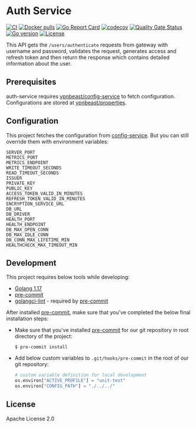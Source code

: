 # Auth Service
[![CI](https://github.com/vpnbeast/auth-service/workflows/CI/badge.svg?event=push)](https://github.com/vpnbeast/auth-service/actions?query=workflow%3ACI)
[![Docker pulls](https://img.shields.io/docker/pulls/vpnbeast/auth-service)](https://hub.docker.com/r/vpnbeast/auth-service/)
[![Go Report Card](https://goreportcard.com/badge/github.com/vpnbeast/auth-service)](https://goreportcard.com/report/github.com/vpnbeast/auth-service)
[![codecov](https://codecov.io/gh/vpnbeast/auth-service/branch/master/graph/badge.svg)](https://codecov.io/gh/vpnbeast/auth-service)
[![Quality Gate Status](https://sonarcloud.io/api/project_badges/measure?project=vpnbeast_auth-service&metric=alert_status)](https://sonarcloud.io/summary/new_code?id=vpnbeast_auth-service)
[![Go version](https://img.shields.io/github/go-mod/go-version/vpnbeast/auth-service)](https://github.com/vpnbeast/auth-service)
[![License](https://img.shields.io/badge/License-Apache%202.0-blue.svg)](https://opensource.org/licenses/Apache-2.0)

This API gets the `/users/authenticate` requests from gateway with username and password, validates the request, generates access and refresh token and then
return the response which contains detailed information about the user.

## Prerequisites
auth-service requires [vpnbeast/config-service](https://github.com/vpnbeast/config-service) to fetch configuration. Configurations
are stored at [vpnbeast/properties](https://github.com/vpnbeast/properties).

## Configuration
This project fetches the configuration from [config-service](https://github.com/vpnbeast/config-service).
But you can still override them with environment variables:
```
SERVER_PORT
METRICS_PORT
METRICS_ENDPOINT
WRITE_TIMEOUT_SECONDS
READ_TIMEOUT_SECONDS
ISSUER
PRIVATE_KEY
PUBLIC_KEY
ACCESS_TOKEN_VALID_IN_MINUTES
REFRESH_TOKEN_VALID_IN_MINUTES
ENCRYPTION_SERVICE_URL
DB_URL
DB_DRIVER
HEALTH_PORT
HEALTH_ENDPOINT
DB_MAX_OPEN_CONN
DB_MAX_IDLE_CONN
DB_CONN_MAX_LIFETIME_MIN
HEALTHCHECK_MAX_TIMEOUT_MIN
```

## Development
This project requires below tools while developing:
- [Golang 1.17](https://golang.org/doc/go1.17)
- [pre-commit](https://pre-commit.com/)
- [golangci-lint](https://golangci-lint.run/usage/install/) - required by [pre-commit](https://pre-commit.com/)

After installed [pre-commit](https://pre-commit.com/), make sure that you've completed the below final installation steps:
- Make sure that you've installed [pre-commit](https://pre-commit.com/) for our git repository in root directory of the project:
  ```shell
  $ pre-commit install
  ```
- Add below custom variables to `.git/hooks/pre-commit` in the root of our git repository:
  ```python
  # custom variable definition for local development
  os.environ["ACTIVE_PROFILE"] = "unit-test"
  os.environ["CONFIG_PATH"] = "./../../"
  ```

## License
Apache License 2.0
